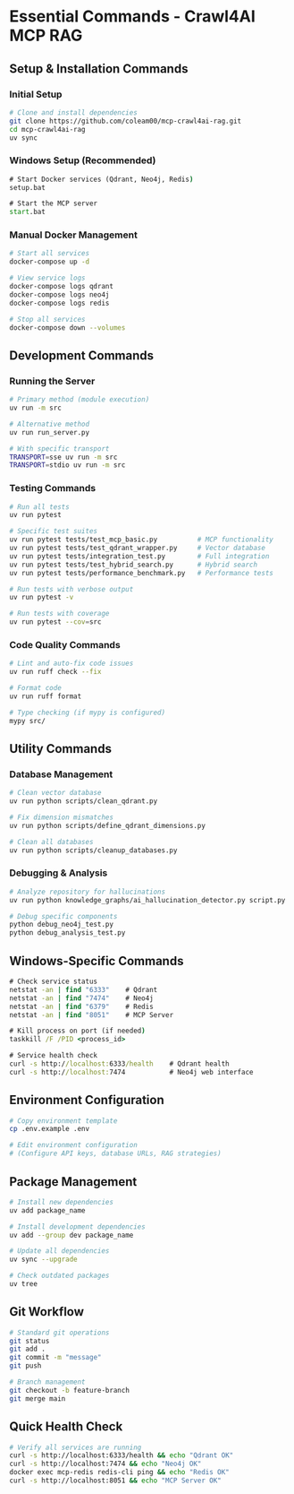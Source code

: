 # Essential Commands - Crawl4AI MCP RAG

## Setup & Installation Commands

### Initial Setup
```bash
# Clone and install dependencies
git clone https://github.com/coleam00/mcp-crawl4ai-rag.git
cd mcp-crawl4ai-rag
uv sync
```

### Windows Setup (Recommended)
```cmd
# Start Docker services (Qdrant, Neo4j, Redis)
setup.bat

# Start the MCP server
start.bat
```

### Manual Docker Management
```bash
# Start all services
docker-compose up -d

# View service logs
docker-compose logs qdrant
docker-compose logs neo4j
docker-compose logs redis

# Stop all services
docker-compose down --volumes
```

## Development Commands

### Running the Server
```bash
# Primary method (module execution)
uv run -m src

# Alternative method
uv run run_server.py

# With specific transport
TRANSPORT=sse uv run -m src
TRANSPORT=stdio uv run -m src
```

### Testing Commands
```bash
# Run all tests
uv run pytest

# Specific test suites
uv run pytest tests/test_mcp_basic.py          # MCP functionality
uv run pytest tests/test_qdrant_wrapper.py     # Vector database
uv run pytest tests/integration_test.py        # Full integration
uv run pytest tests/test_hybrid_search.py      # Hybrid search
uv run pytest tests/performance_benchmark.py   # Performance tests

# Run tests with verbose output
uv run pytest -v

# Run tests with coverage
uv run pytest --cov=src
```

### Code Quality Commands
```bash
# Lint and auto-fix code issues
uv run ruff check --fix

# Format code
uv run ruff format

# Type checking (if mypy is configured)
mypy src/
```

## Utility Commands

### Database Management
```bash
# Clean vector database
uv run python scripts/clean_qdrant.py

# Fix dimension mismatches
uv run python scripts/define_qdrant_dimensions.py

# Clean all databases
uv run python scripts/cleanup_databases.py
```

### Debugging & Analysis
```bash
# Analyze repository for hallucinations
uv run python knowledge_graphs/ai_hallucination_detector.py script.py

# Debug specific components
python debug_neo4j_test.py
python debug_analysis_test.py
```

## Windows-Specific Commands
```cmd
# Check service status
netstat -an | find "6333"    # Qdrant
netstat -an | find "7474"    # Neo4j  
netstat -an | find "6379"    # Redis
netstat -an | find "8051"    # MCP Server

# Kill process on port (if needed)
taskkill /F /PID <process_id>

# Service health check
curl -s http://localhost:6333/health    # Qdrant health
curl -s http://localhost:7474           # Neo4j web interface
```

## Environment Configuration
```bash
# Copy environment template
cp .env.example .env

# Edit environment configuration
# (Configure API keys, database URLs, RAG strategies)
```

## Package Management
```bash
# Install new dependencies
uv add package_name

# Install development dependencies  
uv add --group dev package_name

# Update all dependencies
uv sync --upgrade

# Check outdated packages
uv tree
```

## Git Workflow
```bash
# Standard git operations
git status
git add .
git commit -m "message"
git push

# Branch management
git checkout -b feature-branch
git merge main
```

## Quick Health Check
```bash
# Verify all services are running
curl -s http://localhost:6333/health && echo "Qdrant OK"
curl -s http://localhost:7474 && echo "Neo4j OK" 
docker exec mcp-redis redis-cli ping && echo "Redis OK"
curl -s http://localhost:8051 && echo "MCP Server OK"
```
